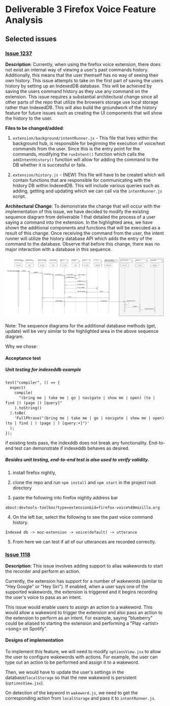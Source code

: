 # Deliverable 3 Firefox Voice Feature Analysis

## Selected issues

### [Issue 1237](https://github.com/mozilla/firefox-voice/issues/1237)

**Description**: Currently, when using the firefox voice extension, there does not exist an internal way of viewing a user's past commands history. Additionally, this means that the user themself has no way of seeing their own history. This issue attempts to take on the first part of saving the users history by setting up an IndexedDB database. This will be achieved by saving the users command history as they use any command on the extension. This issue requires a substantial architectural change since all other parts of the repo that utilize the browsers storage use local storage rather than IndexedDB. This will also build the groundwork of the history feature for future issues such as creating the UI components that will show the history to the user.

**Files to be changed/added**:

1. ```extension/background/intentRunner.js``` - This file that lives within the background hub, is responsible for beginning the execution of voice/text commands from the user. Since this is the entry point for the commands, modifying the ```runIntent()``` function which calls the ```addIntentHistory()``` function will allow for adding the command to the DB whether it is successful or fails.

2. ```extension/history.js``` - (NEW) This file will have to be created which will contain functions that are responsible for communicating with the history DB within IndexedDB. This will include various queries such as adding, getting and updating which we can call via the ```intentRunner.js``` script.

**Architectural Change**: To demonstrate the change that will occur with the implementation of this issue, we have decided to modify the existing sequence diagram from deliverable 1 that detailed the process of a user saying a command into the extension. In the highlighted area, we have shown the additional components and functions that will be executed as a result of this change. Once receiving the command from the user, the intent runner will utilize the history database API which adds the entry of the command to the database. Observe that before this change, there was no major interaction with a database in this sequence.

![Updated Run Command Sequence Diagram](/deliverable-3/images/firefox-voice-sequence.png)

Note: The sequence diagrams for the additional database methods (get, update) will be very similar to the highlighted area in the above sequence diagram.


Why we chose:

#### Acceptance test

##### Unit testing for indexeddb example
```
test("compiler", () => {
  expect(
    compile(
      "(bring me | take me | go | navigate | show me | open) (to | find |) (page |) [query]"
    ).toString()
  ).toBe(
    'FullPhrase("(bring me | take me | go | navigate | show me | open) (to | find | ) (page | ) [query:+]")'
  );
});
```
if existing tests pass, the indexddb does not break any functionality.
End-to-end test can demonstrate if indexeddb behaves as desired.

##### Besides unit testing, end-to-end test is also used to verify validity.
1. install firefox nightly,

2. clone the repo and run ```npm install``` and ```npm start``` in the project root directory

3. paste the following into firefox nightly address bar
```
about:devtools-toolbox?type=extension&id=firefox-voice%40mozilla.org
```
4. On the left bar, select the following to see the past voice command history.
```
Indexed db -> moz-extension -> voice(default) -> utterance
```

5. From here we can test if all of our utterances are recorded correctly.

### [Issue 1118](https://github.com/mozilla/firefox-voice/issues/1118)

**Description**: This issue involves adding support to alias wakewords to start the recorder and perform an action.

Currently, the extension has support for a number of wakewords (similar to "Hey Google" or "Hey Siri"). If enabled, when a user says one of the supported wakewords, the extension is triggered and it begins recording the user's voice to pass as an intent.

This issue would enable users to assign an action to a wakeword. This would allow a wakeword to trigger the extension and also pass an action to the extension to perform as an intent. For example, saying "blueberry" could be aliased to starting the extension and performing a "Play \<artist>\<song> on Spotify".

#### Designs of implementation

To implement this feature, we will need to modify `optionsView.jsx` to allow the user to configure wakewords with actions. For example, the user can type out an action to be performed and assign it to a wakeword.

Then, we would have to update the user's settings in the database/`localStorage` so that the new wakeword is persistent (`optionsView.jsx`).

On detection of the keyword in `wakeword.js`, we need to get the corresponding action from `localStorage` and pass it to `intentRunner.js`.
